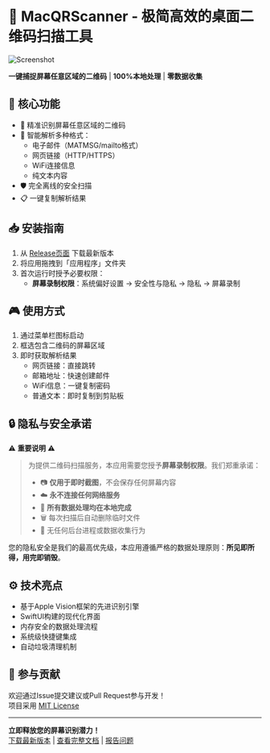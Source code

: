 # 🚀 MacQRScanner - 极简高效的桌面二维码扫描工具

![Screenshot](demo-screenshot.png) <!-- 可替换为实际截图 -->

**一键捕捉屏幕任意区域的二维码** | **100%本地处理** | **零数据收集**

## 🌟 核心功能

- 🎯 精准识别屏幕任意区域的二维码
- 📧 智能解析多种格式：
  - 电子邮件（MATMSG/mailto格式）
  - 网页链接（HTTP/HTTPS）
  - WiFi连接信息
  - 纯文本内容
- 🛡️ 完全离线的安全扫描
- 📋 一键复制解析结果

## 📥 安装指南

1. 从 [Release页面](https://github.com/your-repo/releases) 下载最新版本
2. 将应用拖拽到「应用程序」文件夹
3. 首次运行时授予必要权限：
   - **屏幕录制权限**：系统偏好设置 → 安全性与隐私 → 隐私 → 屏幕录制

## 🎮 使用方式

1. 通过菜单栏图标启动
2. 框选包含二维码的屏幕区域
3. 即时获取解析结果
   - 网页链接：直接跳转
   - 邮箱地址：快速创建邮件
   - WiFi信息：一键复制密码
   - 普通文本：即时复制到剪贴板

## 🔒 隐私与安全承诺

⚠️ **重要说明** ⚠️

> 为提供二维码扫描服务，本应用需要您授予**屏幕录制权限**。我们郑重承诺：
> 
> - 📷 **仅用于即时截图**，不会保存任何屏幕内容
> - ☁️ **永不连接任何网络服务**
> - 🔐 **所有数据处理均在本地完成**
> - 🗑️ 每次扫描后自动删除临时文件
> - 📡 无任何后台进程或数据收集行为

您的隐私安全是我们的最高优先级，本应用遵循严格的数据处理原则：**所见即所得，用完即销毁**。

## ⚙️ 技术亮点

- 基于Apple Vision框架的先进识别引擎
- SwiftUI构建的现代化界面
- 内存安全的数据处理流程
- 系统级快捷键集成
- 自动垃圾清理机制

## 🤝 参与贡献

欢迎通过Issue提交建议或Pull Request参与开发！  
项目采用 [MIT License](LICENSE)

---

**立即释放您的屏幕识别潜力！**  
[下载最新版本](#) | [查看完整文档](#) | [报告问题](#)
